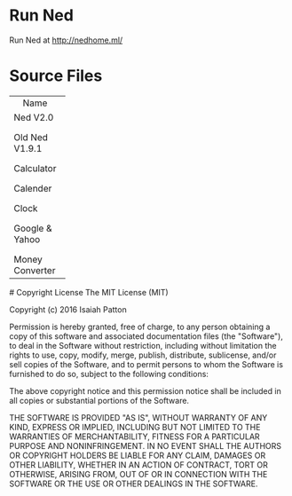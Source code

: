 # Run Ned
Run Ned at http://nedhome.ml/
# Source Files
<table style="width:20%">
  <tr>
    <td><center>Name</center></td>
    <td><center>Source File</center></td>		
  </tr>
  <tr>
    <td>Ned V2.0</p>Old Ned V1.9.1</p>Calculator</p>Calender</p>Clock</p>Google & Yahoo</p>Money Converter</td>		
    <td>index.html</p>V1.html</p>/tools/calculator.html</p>/tools/calendar.html</p>/tools/clock.html</p>/tools/google.html</p>/tools/moneyconverter.html</td>	
  </tr>
</table>
# Copyright License
The MIT License (MIT)</p>

Copyright (c) 2016 Isaiah Patton</p>

Permission is hereby granted, free of charge, to any person obtaining a copy
of this software and associated documentation files (the "Software"), to deal
in the Software without restriction, including without limitation the rights
to use, copy, modify, merge, publish, distribute, sublicense, and/or sell
copies of the Software, and to permit persons to whom the Software is
furnished to do so, subject to the following conditions:

The above copyright notice and this permission notice shall be included in all
copies or substantial portions of the Software.

THE SOFTWARE IS PROVIDED "AS IS", WITHOUT WARRANTY OF ANY KIND, EXPRESS OR
IMPLIED, INCLUDING BUT NOT LIMITED TO THE WARRANTIES OF MERCHANTABILITY,
FITNESS FOR A PARTICULAR PURPOSE AND NONINFRINGEMENT. IN NO EVENT SHALL THE
AUTHORS OR COPYRIGHT HOLDERS BE LIABLE FOR ANY CLAIM, DAMAGES OR OTHER
LIABILITY, WHETHER IN AN ACTION OF CONTRACT, TORT OR OTHERWISE, ARISING FROM,
OUT OF OR IN CONNECTION WITH THE SOFTWARE OR THE USE OR OTHER DEALINGS IN THE
SOFTWARE.

